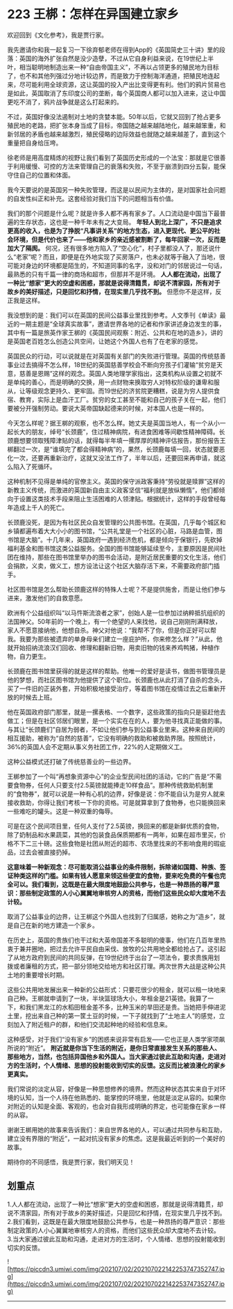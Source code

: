 # 223 王梆：怎样在异国建立家乡

欢迎回到《文化参考》，我是贾行家。

我先邀请你和我一起复习一下徐弃郁老师在得到App的《英国简史三十讲》里的段落：英国的海外扩张自然是没少造孽，不过从它自身利益来说，在19世纪上半叶，相当聪明地制造出来一种“自由帝国主义”，不再以占领更多的殖民地为目标了，也不和其他列强过分地计较边界，而是致力于控制海洋通道，把殖民地连起来，尽可能利用全球资源，这让英国的投入产出比变得更有利。他们的鸦片贸易也是如此，英国取消了东印度公司的垄断，每个英国商人都可以加入进来，这让中国更吃不消了，鸦片战争就是这么打起来的。

不过，英国好像没法遏制对土地的贪婪本能。50年以后，它就又回到了抢占更多殖民地的老路，把扩张本身当成了目标，帝国随之越来越陆地化，越来越笨重，和新邻居的矛盾也越来越激烈，殖民侵略的边际效益也就随之越来越差了，直到这个重量把自身给压垮。

徐老师是用高度精炼的视野让我们看到了英国历史形成的一个法宝：那就是它很善于利用缓慢、可控的方法来管理自己的衰落和失败，不至于崩溃到四分五裂，能保守住自己的位置和体面。

我今天要说的是英国另一种失败管理，而这是以民间为主体的，是对国家社会问题的自发性纠正和补充。这套经验对我们当下的问题相当有价值。

我们的那个问题是什么呢？就是许多人都不再有家乡了。人口流动是中国当下最普遍的生存状态，这也是一种千年未有之大变局。 **年轻人到北上深广，不只是追求更高的收入，也是为了挣脱“凡事讲关系”的地方生态，进入更现代、更公平的社会环境，但是代价也来了——他和家乡的亲近感被割断了，每年回家一次，反而是加大了隔阂。** 何况，还有很多地方陷入了“空心化”，村子里都没人了，那还说什么“老家”呢？而且，即便是在外地实现了买房落户，也未必就等于融入了当地，很可能对身边的环境都是陌生的，不知道同事的名字，没和对门的邻居说过一句话，最熟悉的只有千篇一律的商场和超市，但那并不是环境。 **人人都在流动，出现了一种比“想家”更大的空虚和困惑，那就是说得清籍贯，却说不清家园，所有对于故乡的美好描述，只是回忆和抒情，在现实里几乎找不到。** 但愿你不是这样，反正我是这样。

我没想到的是：我们可以在英国的民间公益事业里找到参考。人文季刊《单读》最近的一期主题是“全球真实故事”，邀请世界各地的记者和作家讲述身边发生的事，其中有一篇是旅英作家王梆的《英国民间观察：附近、公共和在地的造乡》，讲的是英国老百姓怎么创造公共空间，让她这个外国人也有了在老家的感觉。

英国民众的行动，可以说就是在对英国有关部门的失败进行管理。英国的传统慈善事业过去搞得不怎么样，18世纪的英国慈善学校会不断向穷孩子们灌输“贫穷是天意，慈善是恩赐”这样的观念。英国人类地理学家指出，这类机构从设置之初就不是单纯的善心，而是明确的交换，用一点财物来换取穷人对特权阶级的谦卑和服从，让等级观念更持久、更牢固。而19世纪的济贫院更糟糕，说是为穷人提供食宿、教育，实际上是血汗工厂。贫穷的女工甚至不能和自己的孩子关在一起，他们要被分开强制劳动。要说大英帝国缺起德来的时候，对本国人也是一样的。

今天怎么样呢？据王梆的观察，也不怎么样。她丈夫是英国当地人，有一个从小一起长大的朋友，绰号“长颈鹿”，住过精神病院，有进食困难等间歇性精神障碍。长颈鹿想要领取残障津贴的话，就得每半年填一摞厚厚的精神评估报告，那份报告王梆翻过一次，是“谁填完了都会得精神病”的，果然，长颈鹿每填一回，状态就要恶化一次，还要再重新治疗，这就又没法工作了，半年以后，还要回来再申请，就这么陷入了死循环。

这种机制不见得是单纯的官僚主义。英国的保守派政客秉持“劳役就是赎罪”这样的新教主义传统，而激进的英国新自由主义政客坚信“福利就是放纵懒惰”，他们都倾向于设置这类技术手段来阻止生活困难的人领津贴。根据统计，这样的手段曾经每年造成上千人的死亡。

长颈鹿没死，是因为有社区民众自发管理的公共图书馆。在英国，几乎每个城区和乡镇都遍布着大大小小的图书馆，“公共礼堂是一个社区的心脏，马路是血管，图书馆是大脑”。十几年来，英国政府一遇到经济危机，都是倾向于保银行，先砍掉福利基金和图书馆这类公益服务。全国的图书馆能够延续至今，主要原因是民间社团在维持，那些在图书馆里举办的图书会活动，是附近居民重要的文化生活，他们会捐款，义卖，做义工，想方设法让这个社区大脑存活下来，不需要政府部门插手。

社区图书馆是怎么帮助长颈鹿这样的特殊人士呢？不是提供施舍，而是让他们参与进来，激发他们的自救意愿。

欧洲有个公益组织叫“以马忤斯流浪者之家”，创始人是一位参加过纳粹抵抗组织的法国神父。50年前的一个晚上，有一个绝望的人来找他，说自己刚刚刑满释放，家人不愿意接纳他，他想自杀。神父对他说：“我帮不了你，但是你正好可以帮我。我要为那些被遗弃的单身母亲们建立一座庇护所，你来修怎么样？”从此，他就开始招纳流浪汉们回收、修理和翻新旧物，用卖旧物的钱来养鸡鸭猪，种植作物，自力更生。

长颈鹿在图书馆里获得的就是这样的帮助。他唯一的爱好是读书，做图书管理员是他的梦想，而社区图书馆为他提供了这个职位。长颈鹿也从此打消了自杀的念头，买了一件旧的正装外套，开始积极地接受治疗，等着图书馆在疫情过去之后重新开放的时候去上班。

他在英国政府部门那里，就是一摞表格、一个数字，这些政策的指向只是驱赶他去做工；但是在社区邻居们眼里，是一个实实在在的人，要为他寻找真正能做的事。与其让“长颈鹿们”自居为弱者，不如让他们参与到公益事业里来。这种来自民间的相互援助，被称为“自然的慈善”，它没有明确的救助和被救助界限。按照统计，36%的英国人会不定期从事义务社团工作，22%的人定期做义工。

这种公益模式还打破了传统慈善业的一些边界。

王梆参加了一个叫“再想象资源中心”的企业型民间社团的活动，它的广告是“不需要食物券，任何人只要支付2.5英镑就能捧走10样食品”。那种传统救助机制里的“食物券”，就可以说是一种有心机的边界，好像是说：你不能自认为是穷人就来接收救助，你得让我们考核一下你的资格。可是就算拿到了食物券，也只能换回来一些难吃的罐头。这是一种双重的侮辱。

可是在这个民间项目里，任何人支付了2.5英镑，换回来的都是新鲜优质的食物，除了奶制品和水果蔬菜，其他的包装食品保质期都有一两年，如果在超市里买，价格不下二三十磅。这些食物是社团从附近的超市、农场里找来的不影响食用的瑕疵品，过去会被直接扔掉。

 **这意味着一种新观念：尽可能取消公益事业的条件限制，拆除诸如国籍、种族、签证种类这样的门槛。如果有钱人愿意来领这些便宜的食物，要来吃免费的午餐也完全可以。我们看到，这既是在最大限度地鼓励公共参与，也是一种昂扬的尊严意识：那些制定政策的人小心翼翼地审核穷人的资格，而他们这些民众却大度地不去计较。**

取消了公益事业的边界，让王梆这个外国人也找到了归属感，她称之为“造乡”，就是自己在新的地方建造一个家乡。

在历史上，英国的贵族们也干过和大英帝国差不多聪明的傻事，他们在几百年里热衷于兼并圈地，把过去允许平民自由采伐、放牧的公共用地全都给抢占了。这引起了从地方政府到民间的共同反弹，在19世纪终于出台了一项法令，要求贵族用划拨或者廉租的方式，把一部分领地交给地方和社区打理。两次世界大战是这种公共土地的重要增长时期。

这些公共用地发展出来一种新的公益形式：只要花很少的租金，就可以租一块地来自己种。王梆就申请到了一块，半块篮球场大小，年租金是21英镑。我算了一下，和我们黑龙江的水稻田租金差不多，比种玉米的旱田还是贵。当她把手伸进泥土里，挖出来自己种的第一筐土豆的时候，一下子就找到了“土地主人”的感觉，立刻加入了附近租户的群，和他们交流起种地的经验和信息来。

这种感受，对于我们“没有家乡”的困惑来说非常有启发——它也正是人类学家项飙所说的“附近”。 **附近就是你当下生活的附近，是你日常直接发生关系的那些人、那些地方，当然，也包括异国他乡和外国人。当大家通过彼此互助和沟通，走进对方的生活时，个人情绪、思想的投射能收到切实的反馈。这反而比被浪漫化的家乡更真实。**

我们常说的淡定从容，好像是一种思想修养的境界。然而这种状态其实来自于对环境的认知，当一个人待在他熟悉的、能掌控的环境里，他就是淡定从容的。如果你对附近的认知是全面、客观的，也会对自我形成明确的界定，也可能像在家乡一样的从容。

谢谢王梆用她的故事来告诉我们：来自世界各地的人，可以通过共同参与和互助，建立没有界限的“附近”，一起对抗没有家乡的焦虑。这是我最近听到的一个美好的故事。

期待你的不同感悟，我是贾行家，我们明天见！

## 划重点

1.人人都在流动，出现了一种比“想家”更大的空虚和困惑，那就是说得清籍贯，却说不清家园，所有对于故乡的美好描述，只是回忆和抒情，在现实里几乎找不到。
2.我们看到，这既是在最大限度地鼓励公共参与，也是一种昂扬的尊严意识：那些制定政策的人小心翼翼地审核穷人的资格，而他们这些民众却大度地不去计较。
3.当大家通过彼此互助和沟通，走进对方的生活时，个人情绪、思想的投射能收到切实的反馈。

![https://piccdn3.umiwi.com/img/202107/02/202107022142253747352747.jpg](https://piccdn3.umiwi.com/img/202107/02/202107022142253747352747.jpg)

---
